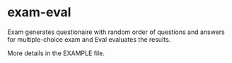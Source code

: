 # exam-eval
Exam generates questionaire with random order of questions and answers for multiple-choice exam and
Eval evaluates the results.

More details in the EXAMPLE file.
